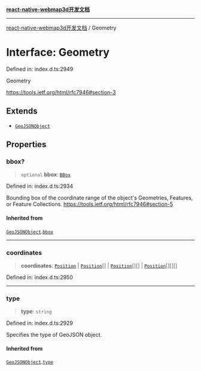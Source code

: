 [**react-native-webmap3d开发文档**](../README.md)

***

[react-native-webmap3d开发文档](../globals.md) / Geometry

# Interface: Geometry

Defined in: index.d.ts:2949

Geometry

https://tools.ietf.org/html/rfc7946#section-3

## Extends

- [`GeoJSONObject`](GeoJSONObject.md)

## Properties

### bbox?

> `optional` **bbox**: [`BBox`](../type-aliases/BBox.md)

Defined in: index.d.ts:2934

Bounding box of the coordinate range of the object's Geometries, Features, or Feature Collections.
https://tools.ietf.org/html/rfc7946#section-5

#### Inherited from

[`GeoJSONObject`](GeoJSONObject.md).[`bbox`](GeoJSONObject.md#bbox)

***

### coordinates

> **coordinates**: [`Position`](../type-aliases/Position.md) \| [`Position`](../type-aliases/Position.md)[] \| [`Position`](../type-aliases/Position.md)[][] \| [`Position`](../type-aliases/Position.md)[][][]

Defined in: index.d.ts:2950

***

### type

> **type**: `string`

Defined in: index.d.ts:2929

Specifies the type of GeoJSON object.

#### Inherited from

[`GeoJSONObject`](GeoJSONObject.md).[`type`](GeoJSONObject.md#type)
